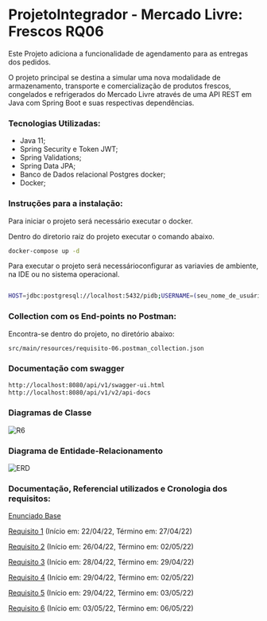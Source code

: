 # ProjetoIntegrador - Mercado Livre: Frescos RQ06

Este Projeto adiciona a funcionalidade de agendamento para as entregas dos pedidos.

O projeto principal se destina a simular uma nova modalidade de armazenamento, transporte e comercialização de produtos frescos, congelados e refrigerados do Mercado Livre através de uma API REST em Java com Spring Boot e suas respectivas dependências.

### Tecnologias Utilizadas:
- Java 11;
- Spring Security e Token JWT;
- Spring Validations;
- Spring Data JPA;
- Banco de Dados relacional Postgres docker;
- Docker; 
### Instruções para a instalação:

Para iniciar o projeto será necessário executar o docker.

Dentro do diretorio raiz do projeto executar o comando abaixo.

```sh
docker-compose up -d 
```
Para executar o projeto será necessárioconfigurar as variavies de ambiente, na IDE ou no sistema operacional.
```sh

HOST=jdbc:postgresql://localhost:5432/pidb;USERNAME=(seu_nome_de_usuário);PASSWORD=(sua_senha_definida)
```

### Collection com os End-points no Postman:

Encontra-se dentro do projeto, no diretório abaixo:

```sh
src/main/resources/requisito-06.postman_collection.json
```
### Documentação com swagger
```sh
http://localhost:8080/api/v1/swagger-ui.html
http://localhost:8080/api/v1/v2/api-docs
```

### Diagramas de Classe

![R6](https://user-images.githubusercontent.com/83099706/167030128-886b0e84-b345-493b-a321-8947df9999f4.png)
### Diagrama de Entidade-Relacionamento
![ERD](https://user-images.githubusercontent.com/83099706/167040065-661b4606-9f93-4af0-a5df-aeafc17058b0.png)

### Documentação, Referencial utilizados e Cronologia dos requisitos:

[Enunciado Base](https://drive.google.com/file/d/1bBOM49bxqRR7apxP3sgV7_LRiTq9xQD2/view)

[Requisito 1](https://drive.google.com/file/d/1rbT3upYAwN-CrOVtze0M2Fq7Cobuj7FD/view) (Início em: 22/04/22, Término em: 27/04/22)

[Requisito 2](https://drive.google.com/file/d/1M66St3F6TwWJ6WG_s1in75_bMyeKb8PM/view) (Início em: 26/04/22, Término em: 02/05/22)

[Requisito 3](https://drive.google.com/file/d/1GnTl6sHhdvyKjR0oz0nXlyvzH-oW_2Jv/view) (Início em: 28/04/22, Término em: 29/04/22)

[Requisito 4](https://drive.google.com/file/d/1kNZLztafr2tXuDU24W9xwUu09va2kMP0/view) (Início em: 29/04/22, Término em: 02/05/22)

[Requisito 5](https://drive.google.com/file/d/1yiEzdwI87K7AO9bgPffHbb0DPjVKM-oP/view) (Início em: 29/04/22, Término em: 03/05/22)

[Requisito 6](https://drive.google.com/file/d/1zlRtIPjK4r0WdrzFs7LIVA_8Q5HyDgXz/view) (Início em: 03/05/22, Término em: 06/05/22)
